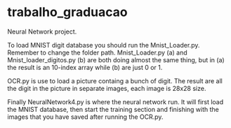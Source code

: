 # trabalho_graduacao

Neural Network project.


To load MNIST digit database you should run the Mnist_Loader.py. Remember to change the folder path.
Mnist_Loader.py (a) and Mnist_loader_digitos.py (b) are both doing almost the same thing, but in (a) the result is an 10-index array while (b) are just 0 or 1.

OCR.py is use to load a picture containg a bunch of digit. The result are all the digit in the picture in separate images, each image is 28x28 size.

Finally NeuralNetwork4.py is where the neural network run. It will first load the MNIST database, then start the training section and finishing with the images that you have saved after running the OCR.py.
